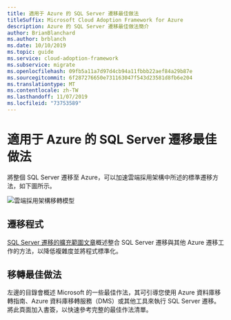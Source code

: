 ```yaml
---
title: 適用于 Azure 的 SQL Server 遷移最佳做法
titleSuffix: Microsoft Cloud Adoption Framework for Azure
description: Azure 的 SQL Server 遷移最佳做法簡介
author: BrianBlanchard
ms.author: brblanch
ms.date: 10/10/2019
ms.topic: guide
ms.service: cloud-adoption-framework
ms.subservice: migrate
ms.openlocfilehash: 09fb5a11a7d97d4cb94a11fbbb22aef84a29b87e
ms.sourcegitcommit: 6f287276650e731163047f543d23581d8fb6e204
ms.translationtype: MT
ms.contentlocale: zh-TW
ms.lasthandoff: 11/07/2019
ms.locfileid: "73753589"
---
```

# <a name="sql-server-migration-best-practices-for-azure"></a>適用于 Azure 的 SQL Server 遷移最佳做法

將整個 SQL Server 遷移至 Azure，可以加速雲端採用架構中所述的標準遷移方法，如下圖所示。

![雲端採用架構移轉模型](../../_images/operational-transformation-migrate.png)

## <a name="migration-processes"></a>遷移程式

[SQL Server 遷移的擴充範圍文章](../expanded-scope/sql-migration.md)概述整合 SQL Server 遷移與其他 Azure 遷移工作的方法，以降低複雜度並將程式標準化。

## <a name="migration-best-practices"></a>移轉最佳做法

左邊的目錄會概述 Microsoft 的一些最佳作法，其可引導您使用 Azure 資料庫移轉指南、Azure 資料庫移轉服務（DMS）或其他工具來執行 SQL Server 遷移。 將此頁面加入書簽，以快速參考完整的最佳作法清單。
